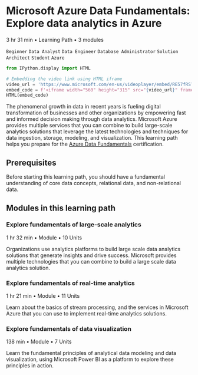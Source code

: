 # Microsoft Azure Data Fundamentals: Explore data analytics in Azure

3 hr 31 min • Learning Path • 3 modules

`Beginner` `Data Analyst` `Data Engineer` `Database Administrator` `Solution Architect` `Student` `Azure`

``` python
from IPython.display import HTML

# Embedding the video link using HTML iframe
video_url = 'https://www.microsoft.com/en-us/videoplayer/embed/RE57fRS?postJsllMsg=true'
embed_code = f'<iframe width="560" height="315" src="{video_url}" frameborder="0" allowfullscreen></iframe>'
HTML(embed_code)
```

The phenomenal growth in data in recent years is fueling digital transformation of businesses and other organizations by empowering fast and informed decision making through data analytics. Microsoft Azure provides multiple services that you can combine to build large-scale analytics solutions that leverage the latest technologies and techniques for data ingestion, storage, modeling, and visualization. This learning path helps you prepare for the [Azure Data Fundamentals](https://learn.microsoft.com/en-us/certifications/azure-data-fundamentals?azure-portal=true) certification.

## Prerequisites

Before starting this learning path, you should have a fundamental understanding of core data concepts, relational data, and non-relational data.

## Modules in this learning path

### Explore fundamentals of large-scale analytics

1 hr 32 min • Module • 10 Units

Organizations use analytics platforms to build large scale data analytics solutions that generate insights and drive success. Microsoft provides multiple technologies that you can combine to build a large scale data analytics solution.

### Explore fundamentals of real-time analytics

1 hr 21 min • Module • 11 Units

Learn about the basics of stream processing, and the services in Microsoft Azure that you can use to implement real-time analytics solutions.

### Explore fundamentals of data visualization

138 min • Module • 7 Units

Learn the fundamental principles of analytical data modeling and data visualization, using Microsoft Power BI as a platform to explore these principles in action.
